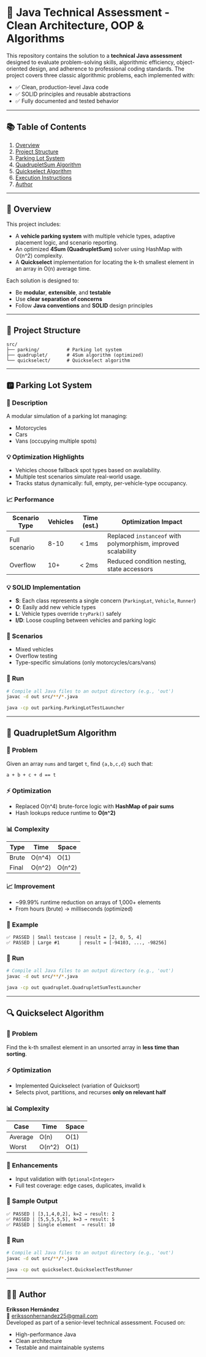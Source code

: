 # 💼 Java Technical Assessment - Clean Architecture, OOP & Algorithms

This repository contains the solution to a **technical Java assessment** designed to evaluate problem-solving skills, algorithmic efficiency, object-oriented design, and adherence to professional coding standards. The project covers three classic algorithmic problems, each implemented with:

- ✅ Clean, production-level Java code
- ✅ SOLID principles and reusable abstractions
- ✅ Fully documented and tested behavior

---

## 📚 Table of Contents

1. [Overview](#overview)
2. [Project Structure](#project-structure)
3. [Parking Lot System](#parking-lot-system)
4. [QuadrupletSum Algorithm](#quadrupletsum-algorithm)
5. [Quickselect Algorithm](#quickselect-algorithm)
6. [Execution Instructions](#execution-instructions)
7. [Author](#author)

---

## 🧾 Overview

This project includes:

- A **vehicle parking system** with multiple vehicle types, adaptive placement logic, and scenario reporting.
- An optimized **4Sum (QuadrupletSum)** solver using HashMap with O(n^2) complexity.
- A **Quickselect** implementation for locating the k-th smallest element in an array in O(n) average time.

Each solution is designed to:
- Be **modular**, **extensible**, and **testable**
- Use **clear separation of concerns**
- Follow **Java conventions** and **SOLID** design principles

---

## 📁 Project Structure

```
src/
├── parking/          # Parking lot system
├── quadruplet/       # 4Sum algorithm (optimized)
└── quickselect/      # Quickselect algorithm
```

---

## 🅿️ Parking Lot System

### 🚦 Description
A modular simulation of a parking lot managing:
- Motorcycles
- Cars
- Vans (occupying multiple spots)

### 💡 Optimization Highlights
- Vehicles choose fallback spot types based on availability.
- Multiple test scenarios simulate real-world usage.
- Tracks status dynamically: full, empty, per-vehicle-type occupancy.

### 📈 Performance
| Scenario Type | Vehicles | Time (est.) | Optimization Impact |
|---------------|----------|-------------|----------------------|
| Full scenario | 8-10     | < 1ms       | Replaced `instanceof` with polymorphism, improved scalability |
| Overflow      | 10+      | < 2ms       | Reduced condition nesting, state accessors |

### 💡 SOLID Implementation
- **S**: Each class represents a single concern (`ParkingLot`, `Vehicle`, `Runner`)
- **O**: Easily add new vehicle types
- **L**: Vehicle types override `tryPark()` safely
- **I/D**: Loose coupling between vehicles and parking logic

### 🧪 Scenarios
- Mixed vehicles
- Overflow testing
- Type-specific simulations (only motorcycles/cars/vans)

### 🔎 Run
```bash
# Compile all Java files to an output directory (e.g., 'out')
javac -d out src/**/*.java

java -cp out parking.ParkingLotTestLauncher
```

---

## 🔢 QuadrupletSum Algorithm

### 📘 Problem
Given an array `nums` and target `t`, find `{a,b,c,d}` such that:
```
a + b + c + d == t
```

### ⚡️ Optimization
- Replaced O(n^4) brute-force logic with **HashMap of pair sums**
- Hash lookups reduce runtime to **O(n^2)**

### 📊 Complexity
| Type   | Time    | Space  |
|--------|---------|--------|
| Brute  | O(n^4)  | O(1)   |
| Final  | O(n^2)  | O(n^2) |

### 📈 Improvement
- ~99.99% runtime reduction on arrays of 1,000+ elements
- From hours (brute) → milliseconds (optimized)

### 🔎 Example
```
✅ PASSED | Small testcase | result = [2, 0, 5, 4]
✅ PASSED | Large #1       | result = [-94103, ..., -98256]
```

### 🔎 Run
```bash
# Compile all Java files to an output directory (e.g., 'out')
javac -d out src/**/*.java

java -cp out quadruplet.QuadrupletSumTestLauncher
```

---

## 🔍 Quickselect Algorithm

### 📘 Problem
Find the k-th smallest element in an unsorted array in **less time than sorting**.

### ⚡️ Optimization
- Implemented Quickselect (variation of Quicksort)
- Selects pivot, partitions, and recurses **only on relevant half**

### 📊 Complexity
| Case      | Time  | Space |
|-----------|-------|-------|
| Average   | O(n)  | O(1)  |
| Worst     | O(n^2)| O(1)  |

### 🧠 Enhancements
- Input validation with `Optional<Integer>`
- Full test coverage: edge cases, duplicates, invalid `k`

### 🧪 Sample Output
```
✅ PASSED | [3,1,4,0,2], k=2 → result: 2
✅ PASSED | [5,5,5,5,5], k=3 → result: 5
✅ PASSED | Single element  → result: 10
```

### 🔎 Run
```bash
# Compile all Java files to an output directory (e.g., 'out')
javac -d out src/**/*.java

java -cp out quickselect.QuickselectTestRunner
```

---

## 🧑‍💻 Author

**Eriksson Hernández**  
📧 [erikssonhernandez25@gmail.com](mailto:erikssonhernandez25@gmail.com)  
Developed as part of a senior-level technical assessment. Focused on:
- High-performance Java
- Clean architecture
- Testable and maintainable systems
```

